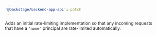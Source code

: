 ```yaml
---
'@backstage/backend-app-api': patch
---
```


Adds an initial rate-limiting implementation so that any incoming requests that have a `'none'` principal are rate-limited automatically.
